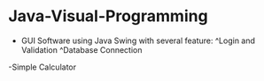 # Java-Visual-Programming
- GUI Software using Java Swing with several feature:
  ^Login and Validation 
  ^Database Connection
  
 -Simple Calculator
